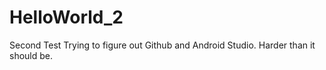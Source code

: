 # HelloWorld_2
Second Test
Trying to figure out Github and Android Studio.
Harder than it should be.
